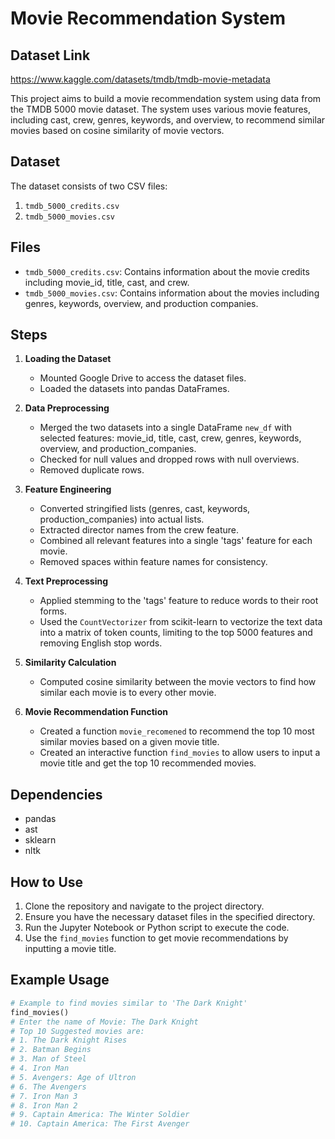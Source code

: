 # Movie Recommendation System
## Dataset Link
https://www.kaggle.com/datasets/tmdb/tmdb-movie-metadata

This project aims to build a movie recommendation system using data from the TMDB 5000 movie dataset. The system uses various movie features, including cast, crew, genres, keywords, and overview, to recommend similar movies based on cosine similarity of movie vectors.

## Dataset

The dataset consists of two CSV files:
1. `tmdb_5000_credits.csv`
2. `tmdb_5000_movies.csv`

## Files

- `tmdb_5000_credits.csv`: Contains information about the movie credits including movie_id, title, cast, and crew.
- `tmdb_5000_movies.csv`: Contains information about the movies including genres, keywords, overview, and production companies.

## Steps

1. **Loading the Dataset**
   - Mounted Google Drive to access the dataset files.
   - Loaded the datasets into pandas DataFrames.

2. **Data Preprocessing**
   - Merged the two datasets into a single DataFrame `new_df` with selected features: movie_id, title, cast, crew, genres, keywords, overview, and production_companies.
   - Checked for null values and dropped rows with null overviews.
   - Removed duplicate rows.

3. **Feature Engineering**
   - Converted stringified lists (genres, cast, keywords, production_companies) into actual lists.
   - Extracted director names from the crew feature.
   - Combined all relevant features into a single 'tags' feature for each movie.
   - Removed spaces within feature names for consistency.

4. **Text Preprocessing**
   - Applied stemming to the 'tags' feature to reduce words to their root forms.
   - Used the `CountVectorizer` from scikit-learn to vectorize the text data into a matrix of token counts, limiting to the top 5000 features and removing English stop words.

5. **Similarity Calculation**
   - Computed cosine similarity between the movie vectors to find how similar each movie is to every other movie.

6. **Movie Recommendation Function**
   - Created a function `movie_recomened` to recommend the top 10 most similar movies based on a given movie title.
   - Created an interactive function `find_movies` to allow users to input a movie title and get the top 10 recommended movies.

## Dependencies

- pandas
- ast
- sklearn
- nltk

## How to Use

1. Clone the repository and navigate to the project directory.
2. Ensure you have the necessary dataset files in the specified directory.
3. Run the Jupyter Notebook or Python script to execute the code.
4. Use the `find_movies` function to get movie recommendations by inputting a movie title.

## Example Usage

```python
# Example to find movies similar to 'The Dark Knight'
find_movies()
# Enter the name of Movie: The Dark Knight
# Top 10 Suggested movies are:
# 1. The Dark Knight Rises
# 2. Batman Begins
# 3. Man of Steel
# 4. Iron Man
# 5. Avengers: Age of Ultron
# 6. The Avengers
# 7. Iron Man 3
# 8. Iron Man 2
# 9. Captain America: The Winter Soldier
# 10. Captain America: The First Avenger
